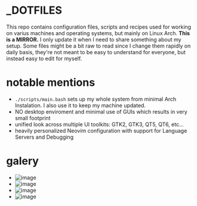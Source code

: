 # _DOTFILES
This repo contains configuration files, scripts and recipes used for working on varius machines and operating systems, but mainly on Linux Arch.
**This is a MIRROR.** I only update it when I need to share something about my setup.
Some files might be a bit raw to read since I change them rapidly on daily basis,
they're not meant to be easy to understand for everyone, but instead easy to edit for myself.

# notable mentions
- `./scripts/main.bash` sets up my whole system from minimal Arch Instalation. I also use it to keep my machine updated.
- NO desktop enviroment and minimal use of GUIs which results in very small footprint
- unified look across multiple UI toolkits: GTK2, GTK3, QT5, QT6, etc...
- heavily personalized Neovim configuration with support for Language Servers and Debugging

# galery
- ![image](https://github.com/user-attachments/assets/1fb9ad0d-77b2-4bd6-9c6a-a1a277740087)
- ![image](https://github.com/user-attachments/assets/05dc9231-1fca-4dd5-b930-bb1343435a00)
- ![image](https://github.com/user-attachments/assets/7b7ed7be-1534-47ec-8177-a57f559f8e77)
- ![image](https://github.com/user-attachments/assets/a264098b-fbeb-41d8-8e88-cc971238ec8b)
